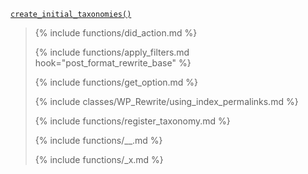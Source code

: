 <p><code><a href="https://developer.wordpress.org/reference/functions/create_initial_taxonomies/">create_initial_taxonomies()</a></code></p>

<blockquote>

{% include functions/did_action.md %}

{% include functions/apply_filters.md hook="post_format_rewrite_base" %}

{% include functions/get_option.md %}

{% include classes/WP_Rewrite/using_index_permalinks.md %}

{% include functions/register_taxonomy.md %}

{% include functions/__.md %}

{% include functions/_x.md %}

</blockquote>
